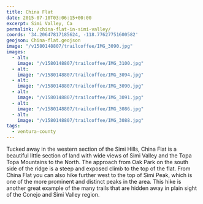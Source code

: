 ```yaml
---
title: China Flat
date: 2015-07-10T03:06:15+00:00
excerpt: Simi Valley, Ca
permalink: /china-flat-in-simi-valley/
coords: '34.20647817185624, -118.77627751600582'
geojson: China-flat.geojson
image: "/v1580148807/trailcoffee/IMG_3090.jpg"
images:
  - alt: 
    image: "/v1580148807/trailcoffee/IMG_3100.jpg"
  - alt: 
    image: "/v1580148807/trailcoffee/IMG_3094.jpg"
  - alt: 
    image: "/v1580148807/trailcoffee/IMG_3090.jpg"
  - alt: 
    image: "/v1580148807/trailcoffee/IMG_3091.jpg"
  - alt: 
    image: "/v1580148807/trailcoffee/IMG_3086.jpg"
  - alt: 
    image: "/v1580148807/trailcoffee/IMG_3088.jpg"
tags:
  - ventura-county
---
```

Tucked away in the western section of the Simi Hills, China Flat is a beautiful little section of land with wide views of Simi Valley and the Topa Topa Mountains to the North. The approach from Oak Park on the south side of the ridge is a steep and exposed climb to the top of the flat. From China Flat you can also hike further west to the top of Simi Peak, which is one of the more prominent and distinct peaks in the area. This hike is another great example of the many trails that are hidden away in plain sight of the Conejo and Simi Valley region.



